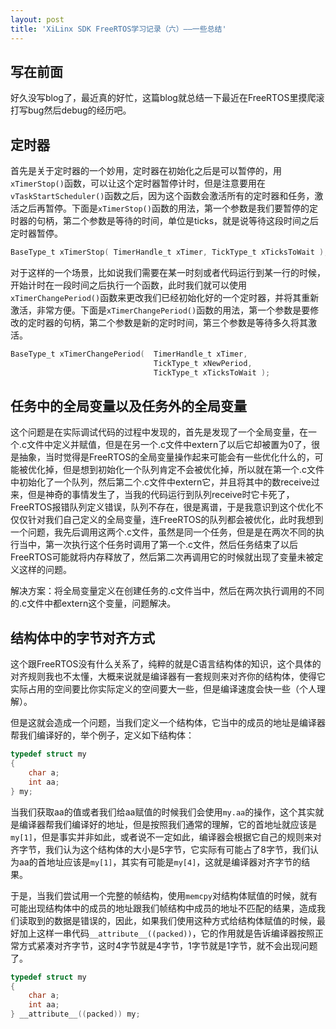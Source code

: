 ```yaml
---
layout: post
title: 'XiLinx SDK FreeRTOS学习记录（六）——一些总结'
---
```


## 写在前面
好久没写blog了，最近真的好忙，这篇blog就总结一下最近在FreeRTOS里摸爬滚打写bug然后debug的经历吧。

## 定时器
首先是关于定时器的一个妙用，定时器在初始化之后是可以暂停的，用`xTimerStop()`函数，可以让这个定时器暂停计时，但是注意要用在`vTaskStartScheduler()`函数之后，因为这个函数会激活所有的定时器和任务，激活之后再暂停。下面是`xTimerStop()`函数的用法，第一个参数是我们要暂停的定时器的句柄，第二个参数是等待的时间，单位是ticks，就是说等待这段时间之后定时器暂停。

~~~c
BaseType_t xTimerStop( TimerHandle_t xTimer, TickType_t xTicksToWait );
~~~

对于这样的一个场景，比如说我们需要在某一时刻或者代码运行到某一行的时候，开始计时在一段时间之后执行一个函数，此时我们就可以使用`xTimerChangePeriod()`函数来更改我们已经初始化好的一个定时器，并将其重新激活，非常方便。下面是`xTimerChangePeriod()`函数的用法，第一个参数是要修改的定时器的句柄，第二个参数是新的定时时间，第三个参数是等待多久将其激活。

~~~c
BaseType_t xTimerChangePeriod( 	TimerHandle_t xTimer,
 								TickType_t xNewPeriod,
 								TickType_t xTicksToWait );
~~~

## 任务中的全局变量以及任务外的全局变量
这个问题是在实际调试代码的过程中发现的，首先是发现了一个全局变量，在一个.c文件中定义并赋值，但是在另一个.c文件中extern了以后它却被置为0了，很是抽象，当时觉得是FreeRTOS的全局变量操作起来可能会有一些优化什么的，可能被优化掉，但是想到初始化一个队列肯定不会被优化掉，所以就在第一个.c文件中初始化了一个队列，然后第二个.c文件中extern它，并且将其中的数receive过来，但是神奇的事情发生了，当我的代码运行到队列receive时它卡死了，FreeRTOS报错队列定义错误，队列不存在，很是离谱，于是我意识到这个优化不仅仅针对我们自己定义的全局变量，连FreeRTOS的队列都会被优化，此时我想到一个问题，我先后调用这两个.c文件，虽然是同一个任务，但是是在两次不同的执行当中，第一次执行这个任务时调用了第一个.c文件，然后任务结束了以后FreeRTOS可能就将内存释放了，然后第二次再调用它的时候就出现了变量未被定义这样的问题。

解决方案：将全局变量定义在创建任务的.c文件当中，然后在两次执行调用的不同的.c文件中都extern这个变量，问题解决。

## 结构体中的字节对齐方式
这个跟FreeRTOS没有什么关系了，纯粹的就是C语言结构体的知识，这个具体的对齐规则我也不太懂，大概来说就是编译器有一套规则来对齐你的结构体，使得它实际占用的空间要比你实际定义的空间要大一些，但是编译速度会快一些（个人理解）。

但是这就会造成一个问题，当我们定义一个结构体，它当中的成员的地址是编译器帮我们编译好的，举个例子，定义如下结构体：
~~~c
typedef struct my
{
    char a;
    int aa;
} my;
~~~
当我们获取aa的值或者我们给aa赋值的时候我们会使用`my.aa`的操作，这个其实就是编译器帮我们编译好的地址，但是按照我们通常的理解，它的首地址就应该是`my[1]`，但是事实并非如此，或者说不一定如此，编译器会根据它自己的规则来对齐字节，我们认为这个结构体的大小是5字节，它实际有可能占了8字节，我们认为aa的首地址应该是`my[1]`，其实有可能是`my[4]`，这就是编译器对齐字节的结果。

于是，当我们尝试用一个完整的帧结构，使用`memcpy`对结构体赋值的时候，就有可能出现结构体中的成员的地址跟我们帧结构中成员的地址不匹配的结果，造成我们读取到的数据是错误的，因此，如果我们使用这种方式给结构体赋值的时候，最好加上这样一串代码`__attribute__((packed))`，它的作用就是告诉编译器按照正常方式紧凑对齐字节，这时4字节就是4字节，1字节就是1字节，就不会出现问题了。
~~~c
typedef struct my
{
    char a;
    int aa;
} __attribute__((packed)) my;
~~~